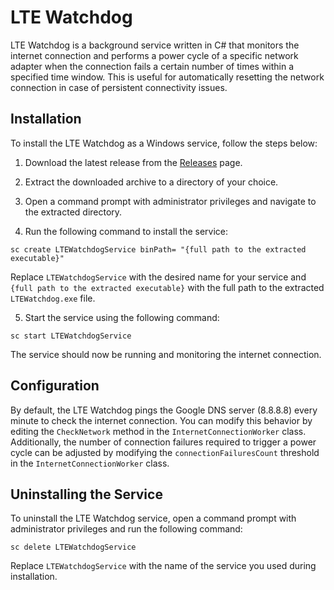 # LTE Watchdog

LTE Watchdog is a background service written in C# that monitors the internet connection and performs a power cycle of a specific network adapter when the connection fails a certain number of times within a specified time window. This is useful for automatically resetting the network connection in case of persistent connectivity issues.

## Installation

To install the LTE Watchdog as a Windows service, follow the steps below:

1. Download the latest release from the [Releases](https://github.com/your-username/your-repository/releases) page.

2. Extract the downloaded archive to a directory of your choice.

3. Open a command prompt with administrator privileges and navigate to the extracted directory.

4. Run the following command to install the service:

```
sc create LTEWatchdogService binPath= "{full path to the extracted executable}"
```

Replace `LTEWatchdogService` with the desired name for your service and `{full path to the extracted executable}` with the full path to the extracted `LTEWatchdog.exe` file.

5. Start the service using the following command:

```
sc start LTEWatchdogService
```


The service should now be running and monitoring the internet connection.

## Configuration

By default, the LTE Watchdog pings the Google DNS server (8.8.8.8) every minute to check the internet connection. You can modify this behavior by editing the `CheckNetwork` method in the `InternetConnectionWorker` class. Additionally, the number of connection failures required to trigger a power cycle can be adjusted by modifying the `connectionFailuresCount` threshold in the `InternetConnectionWorker` class.

## Uninstalling the Service

To uninstall the LTE Watchdog service, open a command prompt with administrator privileges and run the following command:

```
sc delete LTEWatchdogService
```

Replace `LTEWatchdogService` with the name of the service you used during installation.
